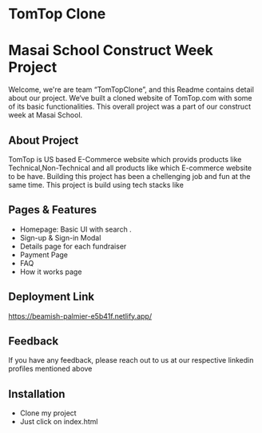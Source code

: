 # TomTop Clone

# Masai School Construct Week Project

Welcome, we're are team “TomTopClone”, and this Readme contains detail about our project. We‘ve built a cloned website of TomTop.com with some of its basic functionalities. This overall project was a part of our construct week at Masai School.


## About Project
TomTop is US based E-Commerce website which provids products like Technical,Non-Technical and all products like which E-commerce website to be have. Building this project has been a chellenging job and fun at the same time. This project is build using tech stacks like <br />


## Pages & Features

- Homepage: Basic UI with search .
- Sign-up & Sign-in Modal
- Details page for each fundraiser
- Payment Page
- FAQ 
- How it works page

## Deployment Link

https://beamish-palmier-e5b41f.netlify.app/  


## Feedback

If you have any feedback, please reach out to us at our respective linkedin profiles mentioned above


## Installation

- Clone my project
- Just click on index.html






